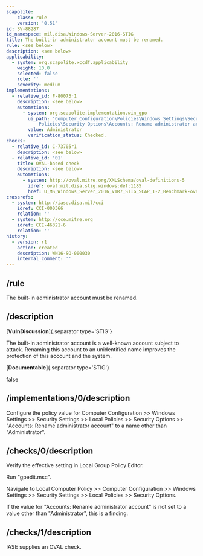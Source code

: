 ```yaml
---
scapolite:
    class: rule
    version: '0.51'
id: SV-88287
id_namespace: mil.disa.Windows-Server-2016-STIG
title: The built-in administrator account must be renamed.
rule: <see below>
description: <see below>
applicability:
  - system: org.scapolite.xccdf.applicability
    weight: 10.0
    selected: false
    role: ''
    severity: medium
implementations:
  - relative_id: F-80073r1
    description: <see below>
    automations:
      - system: org.scapolite.implementation.win_gpo
        ui_path: 'Computer Configuration\Policies\Windows Settings\Security Settings\Local
            Policies\Security Options\Accounts: Rename administrator account'
        value: Administrator
        verification_status: Checked.
checks:
  - relative_id: C-73705r1
    description: <see below>
  - relative_id: '01'
    title: OVAL-based check
    description: <see below>
    automations:
      - system: http://oval.mitre.org/XMLSchema/oval-definitions-5
        idref: oval:mil.disa.stig.windows:def:1185
        href: U_MS_Windows_Server_2016_V1R7_STIG_SCAP_1-2_Benchmark-oval.xml
crossrefs:
  - system: http://iase.disa.mil/cci
    idref: CCI-000366
    relation: ''
  - system: http://cce.mitre.org
    idref: CCE-46321-6
    relation: ''
history:
  - version: r1
    action: created
    description: WN16-SO-000030
    internal_comment: ''
---
```



## /rule

The built-in administrator account must be renamed.

## /description

[**VulnDiscussion**]{.separator type='STIG'}

The built-in administrator account is a well-known account subject to attack. Renaming this account to an unidentified name improves the protection of this account and the system.

[**Documentable**]{.separator type='STIG'}

false

## /implementations/0/description

Configure the policy value for Computer Configuration >> Windows Settings >> Security Settings >> Local Policies >> Security Options >> "Accounts: Rename administrator account" to a name other than "Administrator".

## /checks/0/description

Verify the effective setting in Local Group Policy Editor.

Run "gpedit.msc".

Navigate to Local Computer Policy >> Computer Configuration >> Windows Settings >> Security Settings >> Local Policies >> Security Options.

If the value for "Accounts: Rename administrator account" is not set to a value other than "Administrator", this is a finding.

## /checks/1/description

IASE supplies an OVAL check.
